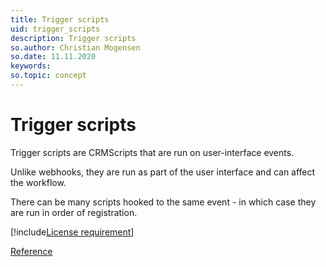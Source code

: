 ```yaml
---
title: Trigger scripts
uid: trigger_scripts
description: Trigger scripts
so.author: Christian Mogensen
so.date: 11.11.2020
keywords:
so.topic: concept
---
```


# Trigger scripts

Trigger scripts are CRMScripts that are run on user-interface events.

Unlike webhooks, they are run as part of the user interface and can affect the workflow.

There can be many scripts hooked to the same event - in which case they are run in order of registration.

[!include[License requirement](../../../../../common/includes/req-dev-tools.md)]

[Reference][1]

<!-- Referenced links -->
[1]: CRMScript.Event.Trigger.yml
